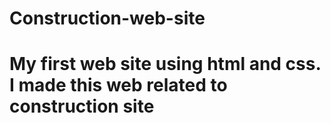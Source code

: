 # Construction-web-site


# My first web site using html and css. I made this web related to construction site 
